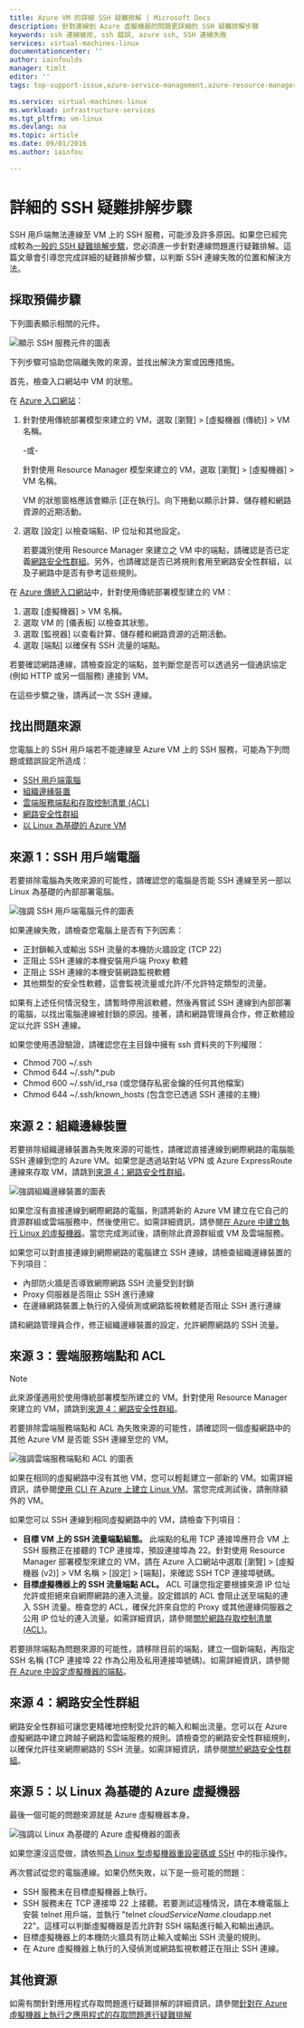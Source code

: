 ```yaml
---
title: Azure VM 的詳細 SSH 疑難排解 | Microsoft Docs
description: 針對連線到 Azure 虛擬機器的問題更詳細的 SSH 疑難排解步驟
keywords: ssh 連線被拒, ssh 錯誤, azure ssh, SSH 連線失敗
services: virtual-machines-linux
documentationcenter: ''
author: iainfoulds
manager: timlt
editor: ''
tags: top-support-issue,azure-service-management,azure-resource-manager

ms.service: virtual-machines-linux
ms.workload: infrastructure-services
ms.tgt_pltfrm: vm-linux
ms.devlang: na
ms.topic: article
ms.date: 09/01/2016
ms.author: iainfou

---
```

# 詳細的 SSH 疑難排解步驟
SSH 用戶端無法連線至 VM 上的 SSH 服務，可能涉及許多原因。如果您已經完成較為[一般的 SSH 疑難排解步驟](virtual-machines-linux-troubleshoot-ssh-connection.md)，您必須進一步針對連線問題進行疑難排解。這篇文章會引導您完成詳細的疑難排解步驟，以判斷 SSH 連線失敗的位置和解決方法。

## 採取預備步驟
下列圖表顯示相關的元件。

![顯示 SSH 服務元件的圖表](./media/virtual-machines-linux-detailed-troubleshoot-ssh-connection/ssh-tshoot1.png)

下列步驟可協助您隔離失敗的來源，並找出解決方案或因應措施。

首先，檢查入口網站中 VM 的狀態。

在 [Azure 入口網站](https://portal.azure.com)：

1. 針對使用傳統部署模型來建立的 VM，選取 [瀏覽] > [虛擬機器 (傳統)] > VM 名稱。
   
    -或-
   
    針對使用 Resource Manager 模型來建立的 VM，選取 [瀏覽] > [虛擬機器] > VM 名稱。
   
    VM 的狀態窗格應該會顯示 [正在執行]。向下捲動以顯示計算、儲存體和網路資源的近期活動。
2. 選取 [設定] 以檢查端點、IP 位址和其他設定。
   
    若要識別使用 Resource Manager 來建立之 VM 中的端點，請確認是否已定義[網路安全性群組](../virtual-network/virtual-networks-nsg.md)。另外，也請確認是否已將規則套用至網路安全性群組，以及子網路中是否有參考這些規則。

在 [Azure 傳統入口網站](https://manage.windowsazure.com)中，針對使用傳統部署模型建立的 VM︰

1. 選取 [虛擬機器] > VM 名稱。
2. 選取 VM 的 [儀表板] 以檢查其狀態。
3. 選取 [監視器] 以查看計算、儲存體和網路資源的近期活動。
4. 選取 [端點] 以確保有 SSH 流量的端點。

若要確認網路連線，請檢查設定的端點，並判斷您是否可以透過另一個通訊協定 (例如 HTTP 或另一個服務) 連接到 VM。

在這些步驟之後，請再試一次 SSH 連線。

## 找出問題來源
您電腦上的 SSH 用戶端若不能連線至 Azure VM 上的 SSH 服務，可能為下列問題或錯誤設定所造成：

* [SSH 用戶端電腦](#source-1-ssh-client-computer)
* [組織邊緣裝置](#source-2-organization-edge-device)
* [雲端服務端點和存取控制清單 (ACL)](#source-3-cloud-service-endpoint-and-acl)
* [網路安全性群組](#source-4-network-security-groups)
* [以 Linux 為基礎的 Azure VM](#source-5-linux-based-azure-virtual-machine)

## 來源 1：SSH 用戶端電腦
若要排除電腦為失敗來源的可能性，請確認您的電腦是否能 SSH 連線至另一部以 Linux 為基礎的內部部署電腦。

![強調 SSH 用戶端電腦元件的圖表](./media/virtual-machines-linux-detailed-troubleshoot-ssh-connection/ssh-tshoot2.png)

如果連線失敗，請檢查您電腦上是否有下列因素：

* 正封鎖輸入或輸出 SSH 流量的本機防火牆設定 (TCP 22)
* 正阻止 SSH 連線的本機安裝用戶端 Proxy 軟體
* 正阻止 SSH 連線的本機安裝網路監視軟體
* 其他類型的安全性軟體，這會監視流量或允許/不允許特定類型的流量。

如果有上述任何情況發生，請暫時停用該軟體，然後再嘗試 SSH 連線到內部部署的電腦，以找出電腦連線被封鎖的原因。接著，請和網路管理員合作，修正軟體設定以允許 SSH 連線。

如果您使用憑證驗證，請確認您在主目錄中擁有 ssh 資料夾的下列權限：

* Chmod 700 ~/.ssh
* Chmod 644 ~/.ssh/*.pub
* Chmod 600 ~/.ssh/id\_rsa (或您儲存私密金鑰的任何其他檔案)
* Chmod 644 ~/.ssh/known\_hosts (包含您已透過 SSH 連接的主機)

## 來源 2：組織邊緣裝置
若要排除組織邊緣裝置為失敗來源的可能性，請確認直接連線到網際網路的電腦能 SSH 連線到您的 Azure VM。如果您是透過站對站 VPN 或 Azure ExpressRoute 連線來存取 VM，請跳到[來源 4：網路安全性群組](#nsg)。

![強調組織邊緣裝置的圖表](./media/virtual-machines-linux-detailed-troubleshoot-ssh-connection/ssh-tshoot3.png)

如果您沒有直接連線到網際網路的電腦，則請將新的 Azure VM 建立在它自己的資源群組或雲端服務中，然後使用它。如需詳細資訊，請參閱[在 Azure 中建立執行 Linux 的虛擬機器](virtual-machines-linux-quick-create-cli.md)。當您完成測試後，請刪除此資源群組或 VM 及雲端服務。

如果您可以對直接連線到網際網路的電腦建立 SSH 連線，請檢查組織邊緣裝置的下列項目：

* 內部防火牆是否導致網際網路 SSH 流量受到封鎖
* Proxy 伺服器是否阻止 SSH 進行連線
* 在邊緣網路裝置上執行的入侵偵測或網路監視軟體是否阻止 SSH 進行連線

請和網路管理員合作，修正組織邊緣裝置的設定，允許網際網路的 SSH 流量。

## 來源 3：雲端服務端點和 ACL
> [!NOTE]
> 此來源僅適用於使用傳統部署模型所建立的 VM。針對使用 Resource Manager 來建立的 VM，請跳到[來源 4：網路安全性群組](#nsg)。
> 
> 

若要排除雲端服務端點和 ACL 為失敗來源的可能性，請確認同一個虛擬網路中的其他 Azure VM 是否能 SSH 連線至您的 VM。

![強調雲端服務端點和 ACL 的圖表](./media/virtual-machines-linux-detailed-troubleshoot-ssh-connection/ssh-tshoot4.png)

如果在相同的虛擬網路中沒有其他 VM，您可以輕鬆建立一部新的 VM。如需詳細資訊，請參閱[使用 CLI 在 Azure 上建立 Linux VM](virtual-machines-linux-quick-create-cli.md)。當您完成測試後，請刪除額外的 VM。

如果您可以 SSH 連線到相同虛擬網路中的 VM，請檢查下列項目：

* **目標 VM 上的 SSH 流量端點組態。** 此端點的私用 TCP 連接埠應符合 VM 上 SSH 服務正在接聽的 TCP 連接埠，預設連接埠為 22。針對使用 Resource Manager 部署模型來建立的 VM，請在 Azure 入口網站中選取 [瀏覽] > [虛擬機器 (v2)] > VM 名稱 > [設定] > [端點]，來確認 SSH TCP 連接埠號碼。
* **目標虛擬機器上的 SSH 流量端點 ACL。** ACL 可讓您指定要根據來源 IP 位址允許或拒絕來自網際網路的連入流量。設定錯誤的 ACL 會阻止送至端點的連入 SSH 流量。檢查您的 ACL，確保允許來自您的 Proxy 或其他邊緣伺服器之公用 IP 位址的連入流量。如需詳細資訊，請參閱[關於網路存取控制清單 (ACL)](../virtual-network/virtual-networks-acl.md)。

若要排除端點為問題來源的可能性，請移除目前的端點，建立一個新端點，再指定 SSH 名稱 (TCP 連接埠 22 作為公用及私用連接埠號碼)。如需詳細資訊，請參閱[在 Azure 中設定虛擬機器的端點](virtual-machines-windows-classic-setup-endpoints.md)。

<a id="nsg"></a>

## 來源 4：網路安全性群組
網路安全性群組可讓您更精確地控制受允許的輸入和輸出流量。您可以在 Azure 虛擬網路中建立跨越子網路和雲端服務的規則。請檢查您的網路安全性群組規則，以確保允許往來網際網路的 SSH 流量。如需詳細資訊，請參閱[關於網路安全性群組](../virtual-network/virtual-networks-nsg.md)。

## 來源 5：以 Linux 為基礎的 Azure 虛擬機器
最後一個可能的問題來源就是 Azure 虛擬機器本身。

![強調以 Linux 為基礎的 Azure 虛擬機器的圖表](./media/virtual-machines-linux-detailed-troubleshoot-ssh-connection/ssh-tshoot5.png)

如果您還沒這麼做，請依照[為 Linux 型虛擬機器重設密碼或 SSH](virtual-machines-linux-classic-reset-access.md) 中的指示操作。

再次嘗試從您的電腦連線。如果仍然失敗，以下是一些可能的問題：

* SSH 服務未在目標虛擬機器上執行。
* SSH 服務未在 TCP 連接埠 22 上接聽。若要測試這種情況，請在本機電腦上安裝 telnet 用戶端，並執行 "telnet *cloudServiceName*.cloudapp.net 22"。這樣可以判斷虛擬機器是否允許對 SSH 端點進行輸入和輸出通訊。
* 目標虛擬機器上的本機防火牆具有防止輸入或輸出 SSH 流量的規則。
* 在 Azure 虛擬機器上執行的入侵偵測或網路監視軟體正在阻止 SSH 連線。

## 其他資源
如需有關針對應用程式存取問題進行疑難排解的詳細資訊，請參閱[針對在 Azure 虛擬機器上執行之應用程式的存取問題進行疑難排解](virtual-machines-linux-troubleshoot-app-connection.md)

<!----HONumber=AcomDC_0907_2016-->